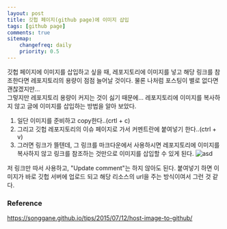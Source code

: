 ```yaml
---
layout: post
title: 깃헙 페이지(github page)에 이미지 삽입
tags: [github page]
comments: true
sitemap:
    changefreq: daily
    priority: 0.5
---
```

깃헙 페이지에 이미지를 삽입하고 싶을 때, 레포지토리에 이미지를 넣고 해당 링크를 참조한다면 레포지토리의 용량이 점점 늘어날 것이다. 물론 나처럼 포스팅이 별로 없다면 괜찮겠지만...<br>
그렇지만 레포지토리 용량이 커지는 것이 싫기 때문에... 레포지토리에 이미지를 복사하지 않고 글에 이미지를 삽입하는 방법을 알아 보았다.

1. 일단 이미지를 준비하고 copy한다..(crtl + c)
2. 그리고 깃헙 레포지토리의 이슈 페이지로 가서 커멘트란에 붙여넣기 한다..(ctrl + v)
3. 그러면 링크가 뜰텐데, 그 링크를 마크다운에서 사용하시면 레포지토리에 이미지를 복사하지 않고 링크를 참조하는 것만으로 이미지를 삽입할 수 있게 된다.
![asd](https://user-images.githubusercontent.com/30650374/47948585-a0b2af80-df76-11e8-8ce3-fb5b89b49831.png)

저 링크만 따서 사용하고, "Update comment"는 하지 않아도 된다. 붙여넣기 하면 이미지가 바로 깃헙 서버에 업로드 되고 해당 리소스의 url을 주는 방식이여서 그런 것 같다. 

### Reference
<https://songgane.github.io/tips/2015/07/12/host-image-to-github/>

